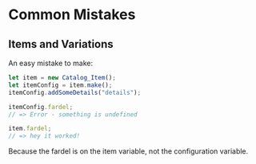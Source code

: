 # Common Mistakes

## Items and Variations

An easy mistake to make:

```js
let item = new Catalog_Item();
let itemConfig = item.make();
itemConfig.addSomeDetails("details");

itemConfig.fardel;
// => Error - something is undefined

item.fardel;
// => hey it worked!
```

Because the fardel is on the item variable, not the configuration variable.
